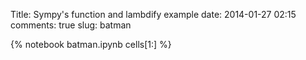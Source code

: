 Title: Sympy's function and lambdify example
date:  2014-01-27 02:15
comments: true
slug: batman

{% notebook batman.ipynb cells[1:] %}
